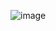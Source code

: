 ![image](https://github.com/tatapowDev/discord-responsive/assets/119644371/f28f1e59-5d56-415b-82a9-c4c4f5468b7f)
